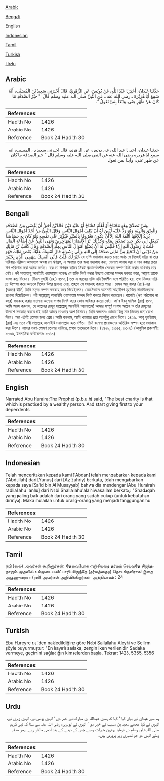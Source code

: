 [Arabic](#arabic)

[Bengali](#bengali)

[English](#english)

[Indonesian](#indonesian)

[Tamil](#tamil)

[Turkish](#turkish)

[Urdu](#urdu)

## Arabic


<div dir="rtl" lang="ar" style={{fontSize:'larger',backgroundColor:'#f8f9fa',padding:20}}>
حَدَّثَنَا عَبْدَانُ، أَخْبَرَنَا عَبْدُ اللَّهِ، عَنْ يُونُسَ، عَنِ الزُّهْرِيِّ، قَالَ أَخْبَرَنِي سَعِيدُ بْنُ الْمُسَيَّبِ، أَنَّهُ سَمِعَ أَبَا هُرَيْرَةَ ـ رضى الله عنه ـ عَنِ النَّبِيِّ صلى الله عليه وسلم قَالَ ‏ "‏ خَيْرُ الصَّدَقَةِ مَا كَانَ عَنْ ظَهْرِ غِنًى، وَابْدَأْ بِمَنْ تَعُولُ ‏"‏‏.‏
</div>
<div style={{backgroundColor:'#f8f9fa',padding:20, marginBottom: 10}}><table> <thead> <tr> <th>References:</th> <th></th> </tr> </thead> <tbody><tr><td>Hadith No</td><td>1426</td></tr><tr><td>Arabic No</td><td>1426</td></tr><tr><td>Reference</td><td>Book 24 Hadith 30</td></tr></tbody></table></div>


<div dir="rtl" lang="ar" style={{fontSize:'larger',backgroundColor:'#f8f9fa',padding:20}}>
حدثنا عبدان، اخبرنا عبد الله، عن يونس، عن الزهري، قال اخبرني سعيد بن المسيب، انه سمع ابا هريرة رضى الله عنه عن النبي صلى الله عليه وسلم قال " خير الصدقة ما كان عن ظهر غنى، وابدا بمن تعول
</div>
<div style={{backgroundColor:'#f8f9fa',padding:20, marginBottom: 10}}><table> <thead> <tr> <th>References:</th> <th></th> </tr> </thead> <tbody><tr><td>Hadith No</td><td>1426</td></tr><tr><td>Arabic No</td><td>1426</td></tr><tr><td>Reference</td><td>Book 24 Hadith 30</td></tr></tbody></table></div>

## Bengali


<div dir="ltr" lang="bn" style={{fontSize:'larger',backgroundColor:'#f8f9fa',padding:20}}>
وَمَنْ تَصَدَّقَ وَهُوَ مُحْتَاجٌ أَوْ أَهْلُهُ مُحْتَاجٌ أَوْ عَلَيْهِ دَيْنٌ فَالدَّيْنُ أَحَقُّ أَنْ يُقْضَى مِنْ الصَّدَقَةِ وَالْعِتْقِ وَالْهِبَةِ وَهُوَ رَدٌّ عَلَيْهِ لَيْسَ لَهُ أَنْ يُتْلِفَ أَمْوَالَ النَّاسِ وَقَالَ النَّبِيُّ مَنْ أَخَذَ أَمْوَالَ النَّاسِ يُرِيدُ إِتْلاَفَهَا أَتْلَفَهُ اللهُ إِلاَّ أَنْ يَكُونَ مَعْرُوفًا بِالصَّبْرِ فَيُؤْثِرَ عَلَى نَفْسِهِ وَلَوْ كَانَ بِهِ خَصَاصَةٌ كَفِعْلِ أَبِي بَكْرٍ حِينَ تَصَدَّقَ بِمَالِهِ وَكَذَلِكَ آثَرَ الأَنْصَارُ الْمُهَاجِرِينَ وَنَهَى النَّبِيُّ عَنْ إِضَاعَةِ الْمَالِ فَلَيْسَ لَهُ أَنْ يُضَيِّعَ أَمْوَالَ النَّاسِ بِعِلَّةِ الصَّدَقَةِ وَقَالَ كَعْبُ بْنُ مَالِكٍ tقُلْتُ يَا رَسُولَ اللهِ إِنَّ مِنْ تَوْبَتِي أَنْ أَنْخَلِعَ مِنْ مَالِي صَدَقَةً إِلَى اللهِ وَإِلَى رَسُولهِ قَالَ أَمْسِكْ عَلَيْكَ بَعْضَ مَالِكَ فَهُوَ خَيْرٌ لَكَ قُلْتُ فَإِنِّي أُمْسِكُ سَهْمِي الَّذِي بِخَيْبَرَ যে ব্যক্তি সদাকাহ করতে চায়; অথচ সে নিজেই দরিদ্র বা তার পরিবার-পরিজন অভাবগ্রস্ত অথবা সে ঋণগ্রস্ত, এ অবস্থায় তার জন্য সদাকাহ করা, গোলাম আযাদ করা ও দান করার চেয়ে ঋণ পরিশোধ করা অধিক কর্তব্য। বরং তা ঋণগ্রস্ত ব্যক্তির নিকট প্রত্যাবর্তনশীল লোকের সম্পদ বিনষ্ট করার অধিকার তার নেই। নবী সাল্লাল্লাহু আলাইহি ওয়াসাল্লাম বলেনঃ যে ব্যক্তি বিনষ্ট করার ইচ্ছায় লোকের সম্পদ হস্তগত করে, আল্লাহ তাকে ধ্বংস করে দিবেন। [ইমাম বুখারী (রহ.) বলেন,] তবে এ ধরনের ব্যক্তি যদি ধৈর্যশীল বলে পরিচিত হয়, তথা নিজের দারিদ্র্য উপেক্ষা করে অন্যকে নিজের উপর প্রাধান্য দেয়, তাহলে সে সদাকাহ করতে পারে। যেমন আবূ বাকর (রাঃ)-এর (অমর) কীর্তি, তিনি সমুদয় সম্পদ সদাকাহ করে দিয়েছিলেন। তেমনিভাবে আনসারী সাহাবীগণ মুহাজির সাহাবীদেরকে প্রাধান্য দিয়েছিলেন। নবী সাল্লাল্লাহু আলাইহি ওয়াসাল্লাম সম্পদ বিনষ্ট করতে নিষেধ করেছেন। কাজেই (ঋণ পরিশোধ না করে) সদাকাহ করার বাহানায় অন্যের সম্পদ বিনষ্ট করার কোন অধিকার কারো নেই। কা‘ব ইবনু মালিক (রাঃ) বলেন, আমি আরয করলাম, হে আল্লাহর রাসূল সাল্লাল্লাহু আলাইহি ওয়াসাল্লাম! আমার সম্পূর্ণ সম্পদ আল্লাহ ও তাঁর রাসূলের উদ্দেশে সদাকাহ করতে চাই আমি আমার তাওবার অংশ হিসাবে। তিনি বললেনঃ তোমার কিছু মাল নিজের জন্য রেখে দিবে। আর এটাই তোমার জন্য শ্রেয়। আমি বললাম, আমি খায়বারে প্রাপ্ত অংশটুকু রেখে দিবো। ১৪২৬. আবূ হুরাইরাহ্ (রাঃ)-এর সূত্রে নবী সাল্লাল্লাহু আলাইহি ওয়াসাল্লাম হতে বর্ণিত। তিনি বলেনঃ প্রয়োজনের অতিরিক্ত সম্পদ হতে সদাকাহ করা উত্তম। যাদের ভরণ-পোষণ তোমার দায়িত্বে, প্রথমে তাদেরকে দিবে। (১৪২৮, ৫৩৫৫, ৫৩৫৬) (আধুনিক প্রকাশনীঃ ১৩৩৪, ইসলামিক ফাউন্ডেশনঃ ১৩৪০)
</div>
<div style={{backgroundColor:'#f8f9fa',padding:20, marginBottom: 10}}><table> <thead> <tr> <th>References:</th> <th></th> </tr> </thead> <tbody><tr><td>Hadith No</td><td>1426</td></tr><tr><td>Arabic No</td><td>1426</td></tr><tr><td>Reference</td><td>Book 24 Hadith 30</td></tr></tbody></table></div>

## English


<div dir="ltr" lang="en" style={{fontSize:'larger',backgroundColor:'#f8f9fa',padding:20}}>
Narrated Abu Huraira:The Prophet (p.b.u.h) said, "The best charity is that which is practiced by a wealthy person. And start giving first to your dependents
</div>
<div style={{backgroundColor:'#f8f9fa',padding:20, marginBottom: 10}}><table> <thead> <tr> <th>References:</th> <th></th> </tr> </thead> <tbody><tr><td>Hadith No</td><td>1426</td></tr><tr><td>Arabic No</td><td>1426</td></tr><tr><td>Reference</td><td>Book 24 Hadith 30</td></tr></tbody></table></div>

## Indonesian


<div dir="ltr" lang="id" style={{fontSize:'larger',backgroundColor:'#f8f9fa',padding:20}}>
Telah menceritakan kepada kami ['Abdan] telah mengabarkan kepada kami ['Abdullah] dari [Yunus] dari [Az Zuhriy] berkata, telah mengabarkan kepada saya [Sa'id bin Al Musayyab] bahwa dia mendengar [Abu Hurairah radliallahu 'anhu] dari Nabi Shallallahu'alaihiwasallam berkata,: "Shadaqah yang paling baik adalah dari orang yang sudah cukup (untuk kebutuhan dirinya). Maka mulailah untuk orang-orang yang menjadi tanggunganmu
</div>
<div style={{backgroundColor:'#f8f9fa',padding:20, marginBottom: 10}}><table> <thead> <tr> <th>References:</th> <th></th> </tr> </thead> <tbody><tr><td>Hadith No</td><td>1426</td></tr><tr><td>Arabic No</td><td>1426</td></tr><tr><td>Reference</td><td>Book 24 Hadith 30</td></tr></tbody></table></div>

## Tamil


<div dir="ltr" lang="ta" style={{fontSize:'larger',backgroundColor:'#f8f9fa',padding:20}}>
நபி (ஸல்) அவர்கள் கூறினார்கள்: தேவைபோக எஞ்சியதை தர்மம் செய்வதே சிறந்ததாகும். முதலில் உம்முடைய வீட்டாரிடமிருந்தே (தர்மத்தைத்) தொடங்குவீராக! இதை அபூஹுரைரா (ரலி) அவர்கள் அறிவிக்கிறார்கள். அத்தியாயம் : 24
</div>
<div style={{backgroundColor:'#f8f9fa',padding:20, marginBottom: 10}}><table> <thead> <tr> <th>References:</th> <th></th> </tr> </thead> <tbody><tr><td>Hadith No</td><td>1426</td></tr><tr><td>Arabic No</td><td>1426</td></tr><tr><td>Reference</td><td>Book 24 Hadith 30</td></tr></tbody></table></div>

## Turkish


<div dir="ltr" lang="tr" style={{fontSize:'larger',backgroundColor:'#f8f9fa',padding:20}}>
Ebu Hureyre r.a.'den nakledildiğine göre Nebi Sallallahu Aleyhi ve Sellem şöyle buyurmuştur: "En hayırlı sadaka, zengin iken verilenidir. Sadaka vermeye, geçimini sağladığın kimselerden başla. Tekrar: 1428, 5355, 5356
</div>
<div style={{backgroundColor:'#f8f9fa',padding:20, marginBottom: 10}}><table> <thead> <tr> <th>References:</th> <th></th> </tr> </thead> <tbody><tr><td>Hadith No</td><td>1426</td></tr><tr><td>Arabic No</td><td>1426</td></tr><tr><td>Reference</td><td>Book 24 Hadith 30</td></tr></tbody></table></div>

## Urdu


<div dir="rtl" lang="ur" style={{fontSize:'larger',backgroundColor:'#f8f9fa',padding:20}}>
ہم سے عبدان نے بیان کیا ‘ کہا کہ ہمیں عبداللہ بن مبارک نے خبر دی ‘ انہیں یونس نے، انہیں زہری نے، انہوں نے کہا مجھے سعید بن مسیب نے خبر دی ‘ انہوں نے ابوہریرہ رضی اللہ عنہ سے سنا کہ نبی کریم صلی اللہ علیہ وسلم نے فرمایا بہترین خیرات وہ ہے جس کے دینے کے بعد آدمی مالدار رہے۔ پھر صدقہ پہلے انہیں دو جو تمہاری زیر پرورش ہیں۔
</div>
<div style={{backgroundColor:'#f8f9fa',padding:20, marginBottom: 10}}><table> <thead> <tr> <th>References:</th> <th></th> </tr> </thead> <tbody><tr><td>Hadith No</td><td>1426</td></tr><tr><td>Arabic No</td><td>1426</td></tr><tr><td>Reference</td><td>Book 24 Hadith 30</td></tr></tbody></table></div>